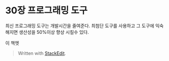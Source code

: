 # 30장 프로그래밍 도구

최신 프로그래밍 도구는 개발시간을 줄여준다. 최첨단 도구를 사용하고 그 도구에 익숙해지면 생산성을 50%이상 향상 시킬수 있다. 

이 책엣

> Written with [StackEdit](https://stackedit.io/).
<!--stackedit_data:
eyJoaXN0b3J5IjpbNjAwNjg4MTcxLC04MzQyMzE0NjcsLTEyNT
UwNTg1ODJdfQ==
-->